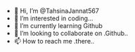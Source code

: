 - 👋 Hi, I’m @TahsinaJannat567
- 👀 I’m interested in coding...
- 🌱 I’m currently learning Github
- 💞️ I’m looking to collaborate on .Github..
- 📫 How to reach me .there..

<!---
TahsinaJannat567/TahsinaJannat567 is a ✨ special ✨ repository because its `README.md` (this file) appears on your GitHub profile.
You can click the Preview link to take a look at your changes.
--->
